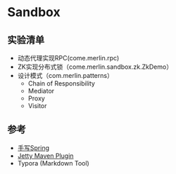 # Sandbox

## 实验清单
- 动态代理实现RPC(come.merlin.rpc)
- ZK实现分布式锁（come.merlin.sandbox.zk.ZkDemo）
- 设计模式（com.merlin.patterns）
    - Chain of Responsibility
    - Mediator
    - Proxy
    - Visitor


## 参考
- [手写Spring](https://gper.club/articles/7e7e7f7ff0g52gce)
- [Jetty Maven Plugin](http://www.eclipse.org/jetty/documentation/current/jetty-maven-plugin.html)
- Typora (Markdown Tool)